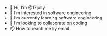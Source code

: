 - 👋 Hi, I’m @17jolly
- 👀 I’m interested in software engineering 
- 🌱 I’m currently learning software engineering 
- 💞️ I’m looking to collaborate on coding
- 📫 How to reach me by email 

<!---
17jolly/17jolly is a ✨ special ✨ repository because its `README.md` (this file) appears on your GitHub profile.
You can click the Preview link to take a look at your changes.
--->
